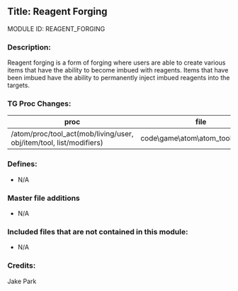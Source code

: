 ## Title: Reagent Forging

MODULE ID: REAGENT_FORGING

### Description:

Reagent forging is a form of forging where users are able to create various items that have the ability to become imbued with reagents. Items that have been imbued have the ability to permanently inject
imbued reagents into the targets.

### TG Proc Changes:

| proc                                                                 | file                                |
| -------------------------------------------------------------------- | ----------------------------------- |
| /atom/proc/tool_act(mob/living/user, obj/item/tool, list/modifiers)  | code\game\atom\atom_tool_acts.dm    |

### Defines:

- N/A

### Master file additions

- N/A

### Included files that are not contained in this module:

- N/A

### Credits:

Jake Park
